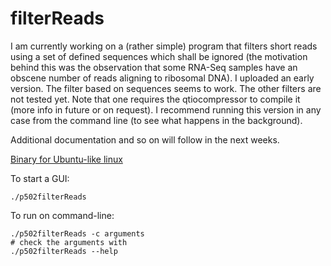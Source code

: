 filterReads
===========

I am currently working on a (rather simple) program that filters short reads using a set of defined sequences which shall be ignored (the motivation behind this was the observation that some RNA-Seq samples have an obscene number of reads aligning to ribosomal DNA). I uploaded an early version. The filter based on sequences seems to work. The other filters are not tested yet. Note that one requires the qtiocompressor to compile it (more info in future or on request). I recommend running this version in any case from the command line (to see what happens in the background).

Additional documentation and so on will follow in the next weeks.

[Binary for Ubuntu-like linux](https://github.com/MWSchmid/filterReads/blob/master/p502filterReads_linux_64bit?raw=true)

To start a GUI:

```shell
./p502filterReads
```

To run on command-line:

```shell
./p502filterReads -c arguments
# check the arguments with
./p502filterReads --help
```
